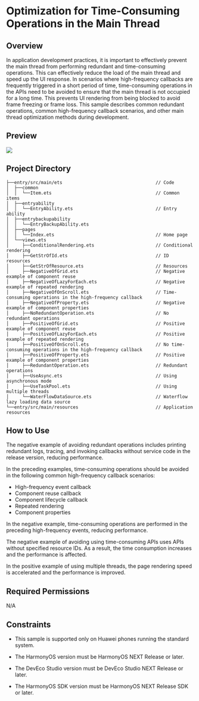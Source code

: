 # **Optimization for Time-Consuming Operations in the Main Thread**
## Overview
In application development practices, it is important to effectively prevent the main thread from performing redundant and time-consuming operations. This can effectively reduce the load of the main thread and speed up the UI response. In scenarios where high-frequency callbacks are frequently triggered in a short period of time, time-consuming operations in the APIs need to be avoided to ensure that the main thread is not occupied for a long time. This prevents UI rendering from being blocked to avoid frame freezing or frame loss.
This sample describes common redundant operations, common high-frequency callback scenarios, and other main thread optimization methods during development.

## Preview
![](screenshots/output-15_16_3.gif)
## Project Directory
``` 
├──entry/src/main/ets                                   // Code
│  ├──common
│  │  └──Item.ets                                       // Common items
│  ├──entryability
│  │  └──EntryAbility.ets                               // Entry ability
│  ├──entrybackupability
│  │  └──EntryBackupAbility.ets
│  ├──pages                              
│  │  └──Index.ets                                      // Home page
│  └──views.ets
│     ├──ConditionalRendering.ets                       // Conditional rendering
│     ├──GetStrOfId.ets                                 // ID resources
│     ├──GetStrOfResource.ets                           // Resources
│     ├──NegativeOfGrid.ets                             // Negative example of component reuse
│     ├──NegativeOfLazyForEach.ets                      // Negative example of repeated rendering
│     ├──NegativeOfOnScroll.ets                         // Time-consuming operations in the high-frequency callback
│     ├──NegativeOfProperty.ets                         // Negative example of component properties
│     ├──NoRedundantOperation.ets                       // No redundant operations
│     ├──PositiveOfGrid.ets                             // Positive example of component reuse
│     ├──PositiveOfLazyForEach.ets                      // Positive example of repeated rendering
│     ├──PositiveOfOnScroll.ets                         // No time-consuming operations in the high-frequency callback
│     ├──PositiveOfProperty.ets                         // Positive example of component properties
│     ├──RedundantOperation.ets                         // Redundant operations
│     ├──UseAsync.ets                                   // Using asynchronous mode
│     ├──UseTaskPool.ets                                // Using multiple threads
│     └──WaterFlowDataSource.ets                        // Waterflow lazy loading data source
└──entry/src/main/resources                             // Application resources
``` 
## How to Use
The negative example of avoiding redundant operations includes printing redundant logs, tracing, and invoking callbacks without service code in the release version, reducing performance.

In the preceding examples, time-consuming operations should be avoided in the following common high-frequency callback scenarios:
* High-frequency event callback
* Component reuse callback
* Component lifecycle callback
* Repeated rendering
* Component properties

In the negative example, time-consuming operations are performed in the preceding high-frequency events, reducing performance.

The negative example of avoiding using time-consuming APIs uses APIs without specified resource IDs. As a result, the time consumption increases and the performance is affected.

In the positive example of using multiple threads, the page rendering speed is accelerated and the performance is improved.
## Required Permissions
N/A

## Constraints
* This sample is supported only on Huawei phones running the standard system.

* The HarmonyOS version must be HarmonyOS NEXT Release or later.

* The DevEco Studio version must be DevEco Studio NEXT Release or later.

* The HarmonyOS SDK version must be HarmonyOS NEXT Release SDK or later.
